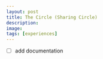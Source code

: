 ```yaml
---
layout: post
title: The Circle (Sharing Circle)
description: 
image:
tags: [experiences]
---
```


- [ ] add documentation